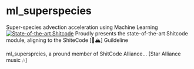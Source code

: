 # ml_superspecies
Super-species advection acceleration using Machine Learning
[![State-of-the-art Shitcode](https://img.shields.io/static/v1?label=State-of-the-art&message=Shitcode&color=7B5804)](https://github.com/trekhleb/state-of-the-art-shitcode)
Proudly presents the state-of-the-art Shitcode module, aligning to the ShiteCode [💩🏔️] Guildeline

ml_supersprcies, a pround member of ShitCode Alliance... [Star Alliance music 🎶]

